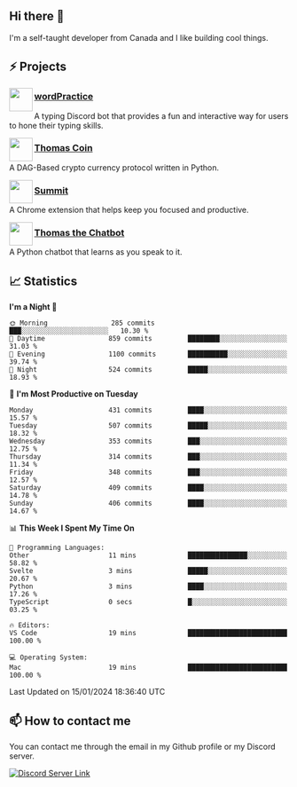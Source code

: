 <h2>Hi there 👋</h2>

<p>I'm a self-taught developer from Canada and I like building cool things.</p>

<h2>⚡ Projects</h2>

<img align="left" src="https://i.imgur.com/BIzs17V.png" width="42" height="42" />
<h3><a target="_blank" href="https://wordpractice.principle.sh/">wordPractice</a></h3>
<p>A typing Discord bot that provides a fun and interactive way for users to hone their typing skills.</p>

<img align="left" src="https://i.imgur.com/4FdQpgN.png" width="42" height="42" />
<h3><a href="https://github.com/principle105/thomas-coin">Thomas Coin</a></h3>
<p>A DAG-Based crypto currency protocol written in Python.</p>

<img align="left" src="https://i.imgur.com/Ly8Atho.png" width="42" height="42" />
<h3><a href="https://summit.sh/">Summit</a></h3>
<p>A Chrome extension that helps keep you focused and productive.</p>

<img align="left" src="https://i.imgur.com/hA9YF2s.png" width="42" height="42" />
<h3><a href="https://github.com/principle105/thomasthechatbot">Thomas the Chatbot</a></h3>
<p>A Python chatbot that learns as you speak to it.</p>

<h2>📈 Statistics</h2>

<!--START_SECTION:waka-->
**I'm a Night 🦉** 

```text
🌞 Morning                285 commits         ███░░░░░░░░░░░░░░░░░░░░░░   10.30 % 
🌆 Daytime                859 commits         ████████░░░░░░░░░░░░░░░░░   31.03 % 
🌃 Evening                1100 commits        ██████████░░░░░░░░░░░░░░░   39.74 % 
🌙 Night                  524 commits         █████░░░░░░░░░░░░░░░░░░░░   18.93 % 
```
📅 **I'm Most Productive on Tuesday** 

```text
Monday                   431 commits         ████░░░░░░░░░░░░░░░░░░░░░   15.57 % 
Tuesday                  507 commits         █████░░░░░░░░░░░░░░░░░░░░   18.32 % 
Wednesday                353 commits         ███░░░░░░░░░░░░░░░░░░░░░░   12.75 % 
Thursday                 314 commits         ███░░░░░░░░░░░░░░░░░░░░░░   11.34 % 
Friday                   348 commits         ███░░░░░░░░░░░░░░░░░░░░░░   12.57 % 
Saturday                 409 commits         ████░░░░░░░░░░░░░░░░░░░░░   14.78 % 
Sunday                   406 commits         ████░░░░░░░░░░░░░░░░░░░░░   14.67 % 
```


📊 **This Week I Spent My Time On** 

```text
💬 Programming Languages: 
Other                    11 mins             ███████████████░░░░░░░░░░   58.82 % 
Svelte                   3 mins              █████░░░░░░░░░░░░░░░░░░░░   20.67 % 
Python                   3 mins              ████░░░░░░░░░░░░░░░░░░░░░   17.26 % 
TypeScript               0 secs              █░░░░░░░░░░░░░░░░░░░░░░░░   03.25 % 

🔥 Editors: 
VS Code                  19 mins             █████████████████████████   100.00 % 

💻 Operating System: 
Mac                      19 mins             █████████████████████████   100.00 % 
```


 Last Updated on 15/01/2024 18:36:40 UTC
<!--END_SECTION:waka-->

<h2>📫 How to contact me</h2>

You can contact me through the email in my Github profile or my Discord server.

[![Discord Server Link](https://dcbadge.vercel.app/api/server/DHnk46C)](https://discord.gg/DHnk46C)

